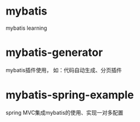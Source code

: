 # mybatis
mybatis learning
	
# mybatis-generator
mybatis插件使用， 如：代码自动生成、分页插件

# mybatis-spring-example
spring MVC集成mybatis的使用、实现一对多配置
